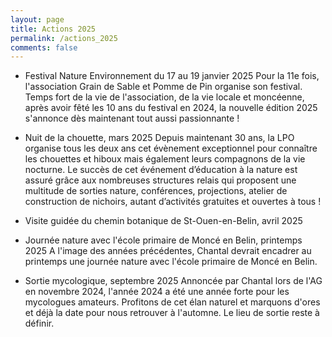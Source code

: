 ```yaml
---
layout: page
title: Actions 2025
permalink: /actions_2025
comments: false
---
```


- Festival Nature Environnement du 17 au 19 janvier 2025
  Pour la 11e fois, l'association Grain de Sable et Pomme de Pin organise son festival. Temps fort de la vie de l'association, de la vie locale et moncéenne, après avoir fêté les 10 ans du festival en 2024, la nouvelle édition 2025 s'annonce dès maintenant tout aussi passionnante !

- Nuit de la chouette, mars 2025
  Depuis maintenant 30 ans, la LPO organise tous les deux ans cet évènement exceptionnel pour connaître les chouettes et hiboux mais également leurs compagnons de la vie nocturne.
  Le succès de cet événement d’éducation à la nature est assuré grâce aux nombreuses structures relais qui proposent une multitude de sorties nature, conférences, projections, atelier de construction de nichoirs, autant d’activités gratuites et ouvertes à tous !

- Visite guidée du chemin botanique de St-Ouen-en-Belin, avril 2025

- Journée nature avec l'école primaire de Moncé en Belin, printemps 2025
  A l'image des années précédentes, Chantal devrait encadrer au printemps une journée nature avec l'école primaire de Moncé en Belin.

- Sortie mycologique, septembre 2025
  Annoncée par Chantal lors de l'AG en novembre 2024, l'année 2024 a été une année forte pour les mycologues amateurs. Profitons de cet élan naturel et marquons d'ores et déjà la date pour nous retrouver à l'automne. Le lieu de sortie reste à définir.
